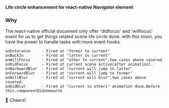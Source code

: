 #### Life circle enhancement for react-native Navigator element

### Why
The react-native official document only offer 'didfocus' and 'willfocus' event for us to get things related scene life circle done.
with this mixin, you have the power to handle tasks with more event hooks.

```
onEnterance 	- Fired at "former to current"
onBackIn 		- Fired at "latter to current"
onWillFocus 	- Fired at "other to current",two cases above covered.
onDidFocus 		- Fired at current scene active(after animation).
onBackwardBlur 	- Fired at "current will jump to latter"
onForwardBlur 	- Fired at "current will jump to former"
onWillBlur 		- Fired at "current will blur",two cases above covered.
onDidBlur 		- Fired at "current to others" animation done.Before this.componentDidUnmounte
```

🍻 Cheers!
